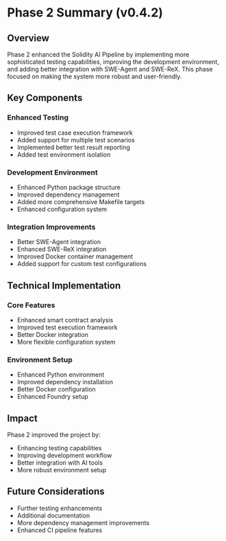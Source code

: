 # Phase 2 Summary (v0.4.2)

## Overview
Phase 2 enhanced the Solidity AI Pipeline by implementing more sophisticated testing capabilities, improving the development environment, and adding better integration with SWE-Agent and SWE-ReX. This phase focused on making the system more robust and user-friendly.

## Key Components

### Enhanced Testing
- Improved test case execution framework
- Added support for multiple test scenarios
- Implemented better test result reporting
- Added test environment isolation

### Development Environment
- Enhanced Python package structure
- Improved dependency management
- Added more comprehensive Makefile targets
- Enhanced configuration system

### Integration Improvements
- Better SWE-Agent integration
- Enhanced SWE-ReX integration
- Improved Docker container management
- Added support for custom test configurations

## Technical Implementation

### Core Features
- Enhanced smart contract analysis
- Improved test execution framework
- Better Docker integration
- More flexible configuration system

### Environment Setup
- Enhanced Python environment
- Improved dependency installation
- Better Docker configuration
- Enhanced Foundry setup

## Impact
Phase 2 improved the project by:
- Enhancing testing capabilities
- Improving development workflow
- Better integration with AI tools
- More robust environment setup

## Future Considerations
- Further testing enhancements
- Additional documentation
- More dependency management improvements
- Enhanced CI pipeline features 